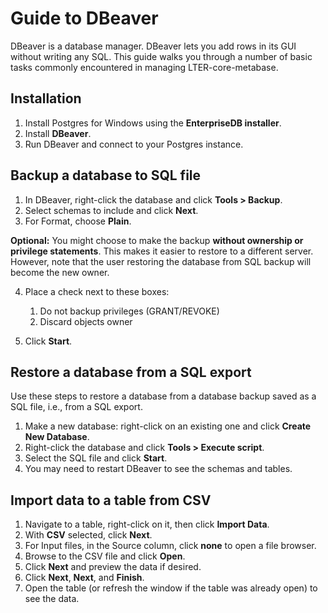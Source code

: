 # Guide to DBeaver

DBeaver is a database manager.  DBeaver lets you add rows in its GUI without writing any SQL. This guide walks you through a number of basic tasks commonly encountered in managing LTER-core-metabase.

## Installation

1. Install Postgres for Windows using the **EnterpriseDB installer**.
2. Install **DBeaver**.
3. Run DBeaver and connect to your Postgres instance.

## Backup a database to SQL file

1. In DBeaver, right-click the database and click **Tools > Backup**.
2. Select schemas to include and click **Next**.
3. For Format, choose **Plain**.

**Optional:** You might choose to make the backup **without ownership or privilege statements**. This makes it easier to restore to a different server. However, note that the user restoring the database from SQL backup will become the new owner.

4. Place a check next to these boxes:
    1. Do not backup privileges (GRANT/REVOKE)
    2. Discard objects owner

5. Click **Start**.

## Restore a database from a SQL export

Use these steps to restore a database from a database backup saved as a SQL file, i.e., from a SQL export.

1. Make a new database: right-click on an existing one and click **Create New Database**.
2. Right-click the database and click **Tools > Execute script**.
3. Select the SQL file and click **Start**.
4. You may need to restart DBeaver to see the schemas and tables.

## Import data to a table from CSV

1. Navigate to a table, right-click on it, then click **Import Data**.
2. With **CSV** selected, click **Next**.
3. For Input files, in the Source column, click **none** to open a file browser.
4. Browse to the CSV file and click **Open**.
5. Click **Next** and preview the data if desired.
6. Click **Next**, **Next**, and **Finish**.
7. Open the table (or refresh the window if the table was already open) to see the data.
